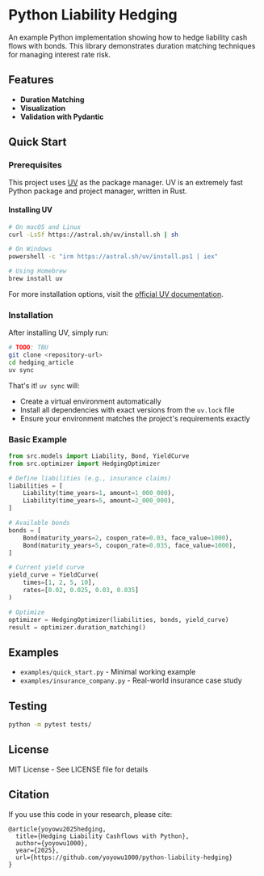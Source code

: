 # Python Liability Hedging

An example Python implementation showing how to hedge liability cash flows with bonds. This library demonstrates duration matching techniques for managing interest rate risk.

## Features

- **Duration Matching**
- **Visualization**
- **Validation with Pydantic**

## Quick Start

### Prerequisites

This project uses [UV](https://docs.astral.sh/uv/) as the package manager. UV is an extremely fast Python package and project manager, written in Rust.

#### Installing UV

```bash
# On macOS and Linux
curl -LsSf https://astral.sh/uv/install.sh | sh

# On Windows
powershell -c "irm https://astral.sh/uv/install.ps1 | iex"

# Using Homebrew
brew install uv
```

For more installation options, visit the [official UV documentation](https://docs.astral.sh/uv/).

### Installation

After installing UV, simply run:

```bash
# TODO: TBU
git clone <repository-url> 
cd hedging_article
uv sync
```

That's it! `uv sync` will:

- Create a virtual environment automatically
- Install all dependencies with exact versions from the `uv.lock` file
- Ensure your environment matches the project's requirements exactly

### Basic Example

```python
from src.models import Liability, Bond, YieldCurve
from src.optimizer import HedgingOptimizer

# Define liabilities (e.g., insurance claims)
liabilities = [
    Liability(time_years=1, amount=1_000_000),
    Liability(time_years=5, amount=2_000_000),
]

# Available bonds
bonds = [
    Bond(maturity_years=2, coupon_rate=0.03, face_value=1000),
    Bond(maturity_years=5, coupon_rate=0.035, face_value=1000),
]

# Current yield curve
yield_curve = YieldCurve(
    times=[1, 2, 5, 10],
    rates=[0.02, 0.025, 0.03, 0.035]
)

# Optimize
optimizer = HedgingOptimizer(liabilities, bonds, yield_curve)
result = optimizer.duration_matching()
```

## Examples

- `examples/quick_start.py` - Minimal working example
- `examples/insurance_company.py` - Real-world insurance case study

## Testing

```bash
python -m pytest tests/
```

## License

MIT License - See LICENSE file for details

## Citation

If you use this code in your research, please cite:

```
@article{yoyowu2025hedging,
  title={Hedging Liability Cashflows with Python},
  author={yoyowu1000},
  year={2025},
  url={https://github.com/yoyowu1000/python-liability-hedging}
}
```
